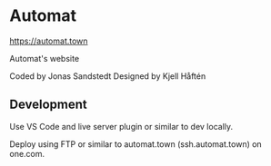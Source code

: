 # Automat
https://automat.town

Automat's website

Coded by Jonas Sandstedt
Designed by Kjell Håftén


## Development
Use VS Code and live server plugin or similar to dev locally.

Deploy using FTP or similar to automat.town (ssh.automat.town) on one.com.
